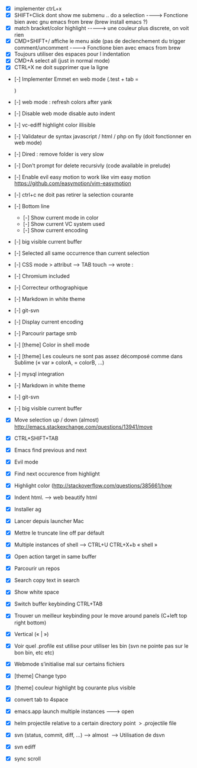 - [x] implementer ctrL+x
- [x] SHIFT+Click dont show me submenu .. do a selection
      ----> Fonctione bien avec gnu emacs from brew (brew install emacs ?)
- [x] match bracket/color highlight -----> une couleur plus discrete, on voit rien
- [x] CMD+SHIFT+/ affiche le menu aide (pas de declenchement du trigger comment/uncomment
      ----> Fonctione bien avec emacs from brew
- [x] Toujours utiliser des espaces pour l indentation 
- [x] CMD+A select all (just in normal mode)
- [x] CTRL+X ne doit supprimer que la ligne
- [-] Implementer Emmet en web mode (.test + tab = <div class="test"></div>)
- [-] web mode : refresh colors after yank
- [-] Disable web mode disable auto indent 
- [-] vc-ediff highlight color illisible
- [-] Validateur de syntax javascript / html / php on fly (doit fonctionner en web mode)
- [-] Dired : remove folder is very slow
- [-] Don't prompt for delete recursivly (code available in prelude)
- [-] Enable evil easy motion to work like vim easy motion  https://github.com/easymotion/vim-easymotion
- [-] ctrl+c ne doit pas retirer la selection courante

- [-] Bottom line
  - [-] Show current mode in color
  - [-] Show current VC system used
  - [-] Show current encoding
- [-] big visible current buffer
- [-] Selected all same occurrence than current selection   
- [-] CSS mode > attribut —> TAB touch —> wrote :   
- [-] Chromium included   
- [-] Correcteur orthographique   
- [-] Markdown in white theme
- [-] git-svn
- [-] Display current encoding   
- [-] Parcourir partage smb   
- [-] [theme] Color in shell mode   
- [-] [theme] Les couleurs ne sont pas assez décomposé comme dans Sublime (« var » colorA, = colorB, …)   
- [-] mysql integration  
- [-] Markdown in white theme
- [-] git-svn
- [-] big visible current buffer

- [x] Move selection up / down (almost)            http://emacs.stackexchange.com/questions/13941/move
- [x] CTRL+SHIFT+TAB   
- [x] Emacs find previous and next   
- [x] Evil mode 
- [x] Find next occurence from highlight   
- [x] Highlight color (http://stackoverflow.com/questions/385661/how
- [x] Indent html.  —> web beautify html   
- [x] Installer ag    
- [x] Lancer depuis launcher Mac   
- [x] Mettre le truncate line off par défault   
- [x] Multiple instances of shell ——> CTRL+U CTRL+X+b « shell »   
- [x] Open action target in same buffer   
- [x] Parcourir un repos   
- [x] Search copy text in search   
- [x] Show white space   
- [x] Switch buffer keybinding CTRL+TAB 
- [x] Trouver un meilleur keybinding pour le move around panels (C+left top right bottom)   
- [x] Vertical (« | »)      
- [x] Voir quel .profile est utilise pour utiliser les bin (svn ne pointe pas sur le bon bin, etc etc)   
- [x] Webmode s’initialise mal sur certains fichiers   
- [x] [theme] Change typo   
- [x] [theme] couleur highlight bg courante plus visible   
- [x] convert tab to 4space   
- [x] emacs.app launch multiple instances ———> open 
- [x] helm projectile relative to a certain directory point       > .projectile file   
- [x] svn (status, commit, diff, …) ——> almost          —> Utilisation de dsvn   
- [x] svn ediff       
- [x] sync scroll   










